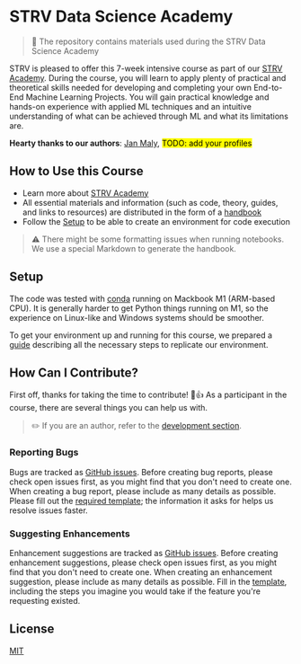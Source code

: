 # STRV Data Science Academy

> 📖️ The repository contains materials used during the STRV Data Science Academy

STRV is pleased to offer this 7-week intensive course as part of
our [STRV Academy](https://www.strv.com/blog/everything-you-need-to-know-about-the-strv-academy-inside-strv).
During the course, you will learn to apply plenty of practical and theoretical skills needed for developing and
completing your own End-to-End Machine Learning Projects. You will gain practical knowledge and hands-on experience
with applied ML techniques and an intuitive understanding of what can be achieved through ML and what its
limitations are.

**Hearty thanks to our authors**: [Jan Maly](https://github.com/honzaMaly), <mark>TODO: add your profiles</mark>

## How to Use this Course

- Learn more
  about [STRV Academy](https://www.strv.com/blog/everything-you-need-to-know-about-the-strv-academy-inside-strv)
- All essential materials and information (such as code, theory, guides, and links to resources) are distributed in the
  form of a [handbook](https://strvcom.github.io/ds-academy)
- Follow the [Setup](#setup) to be able to create an environment for code execution

> ⚠️ There might be some formatting issues when running notebooks. We use a special Markdown
> to generate the handbook.

## Setup

The code was tested with [conda](https://docs.conda.io/en/latest/) running on Mackbook M1 (ARM-based CPU). It is
generally harder to get Python things running on M1, so the experience on Linux-like and Windows systems should be
smoother.

To get your environment up and running for this course, we prepared
a [guide](https://strvcom.github.io/ds-academy/lectures/00_start/environment-setup.html) describing all the necessary
steps to
replicate our environment.

## How Can I Contribute?

First off, thanks for taking the time to contribute! 🎉👍 As a participant in the course, there are several things
you can help us with.

> ✏️ If you are an author, refer to the [development section](development/README.md).

### Reporting Bugs

Bugs are tracked as [GitHub issues](https://guides.github.com/features/issues/). Before creating bug reports, please
check open issues first, as you might find that you don't need to create one. When creating a bug report, please
include as many details as possible. Please fill out the [required template](development/bug_report.md); the information
it asks for helps us resolve issues faster.

### Suggesting Enhancements

Enhancement suggestions are tracked as [GitHub issues](https://guides.github.com/features/issues/). Before creating
enhancement suggestions, please check open issues first, as you might find that you don't need to create one. When
creating an enhancement suggestion, please include as many details as possible. Fill in
the [template](development/feature_request.md), including the steps you imagine you would take if the feature you're
requesting existed.

## License

[MIT](LICENSE)
